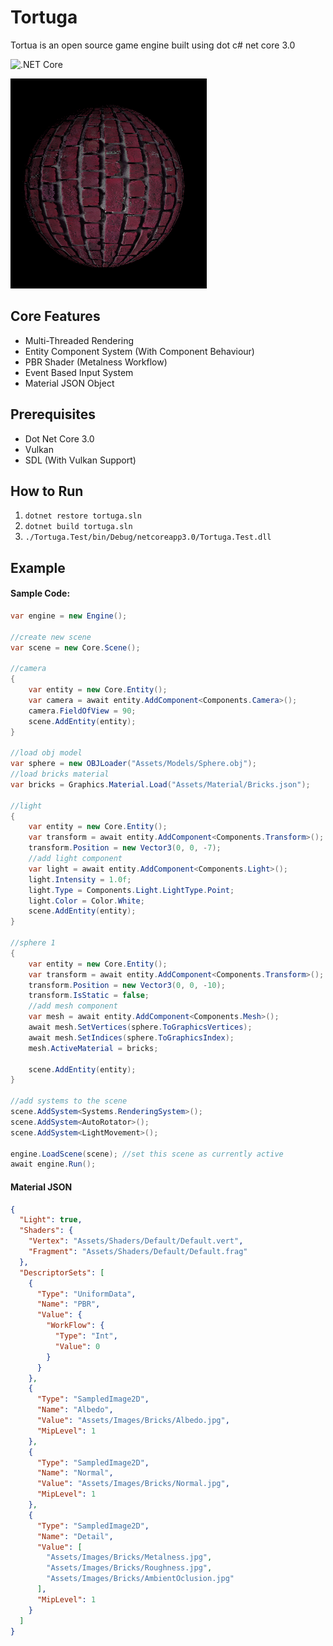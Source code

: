 # Tortuga

Tortua is an open source game engine built using dot c# net core 3.0

![.NET Core](https://github.com/tortuga-foundation/tortuga/workflows/.NET%20Core/badge.svg?branch=master)

![IMG](Assets/Images/Render/Bricks.png)

## Core Features

- Multi-Threaded Rendering
- Entity Component System (With Component Behaviour)
- PBR Shader (Metalness Workflow)
- Event Based Input System
- Material JSON Object

## Prerequisites

- Dot Net Core 3.0
- Vulkan
- SDL (With Vulkan Support)

## How to Run

1. `dotnet restore tortuga.sln`
2. `dotnet build tortuga.sln`
3. `./Tortuga.Test/bin/Debug/netcoreapp3.0/Tortuga.Test.dll`

## Example

#### Sample Code:
```c#
var engine = new Engine();

//create new scene
var scene = new Core.Scene();

//camera
{
    var entity = new Core.Entity();
    var camera = await entity.AddComponent<Components.Camera>();
    camera.FieldOfView = 90;
    scene.AddEntity(entity);
}

//load obj model
var sphere = new OBJLoader("Assets/Models/Sphere.obj");
//load bricks material
var bricks = Graphics.Material.Load("Assets/Material/Bricks.json");

//light
{
    var entity = new Core.Entity();
    var transform = await entity.AddComponent<Components.Transform>();
    transform.Position = new Vector3(0, 0, -7);
    //add light component
    var light = await entity.AddComponent<Components.Light>();
    light.Intensity = 1.0f;
    light.Type = Components.Light.LightType.Point;
    light.Color = Color.White;
    scene.AddEntity(entity);
}

//sphere 1
{
    var entity = new Core.Entity();
    var transform = await entity.AddComponent<Components.Transform>();
    transform.Position = new Vector3(0, 0, -10);
    transform.IsStatic = false;
    //add mesh component
    var mesh = await entity.AddComponent<Components.Mesh>();
    await mesh.SetVertices(sphere.ToGraphicsVertices);
    await mesh.SetIndices(sphere.ToGraphicsIndex);
    mesh.ActiveMaterial = bricks;

    scene.AddEntity(entity);
}

//add systems to the scene
scene.AddSystem<Systems.RenderingSystem>();
scene.AddSystem<AutoRotator>();
scene.AddSystem<LightMovement>();

engine.LoadScene(scene); //set this scene as currently active
await engine.Run();
```

#### Material JSON
```json
{
  "Light": true,
  "Shaders": {
    "Vertex": "Assets/Shaders/Default/Default.vert",
    "Fragment": "Assets/Shaders/Default/Default.frag"
  },
  "DescriptorSets": [
    {
      "Type": "UniformData",
      "Name": "PBR",
      "Value": {
        "WorkFlow": {
          "Type": "Int",
          "Value": 0
        }
      }
    },
    {
      "Type": "SampledImage2D",
      "Name": "Albedo",
      "Value": "Assets/Images/Bricks/Albedo.jpg",
      "MipLevel": 1
    },
    {
      "Type": "SampledImage2D",
      "Name": "Normal",
      "Value": "Assets/Images/Bricks/Normal.jpg",
      "MipLevel": 1
    },
    {
      "Type": "SampledImage2D",
      "Name": "Detail",
      "Value": [
        "Assets/Images/Bricks/Metalness.jpg",
        "Assets/Images/Bricks/Roughness.jpg",
        "Assets/Images/Bricks/AmbientOclusion.jpg"
      ],
      "MipLevel": 1
    }
  ]
}

```